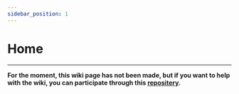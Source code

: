 ```yaml
---
sidebar_position: 1
---
```


# Home

---

**For the moment, this wiki page has not been made, but if you want to help with the wiki, you can participate through this [repositery](https://github.com/ghost-land/Ghost-eShop-Wiki).**
